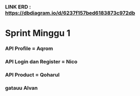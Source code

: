 ### LINK ERD : https://dbdiagram.io/d/6237f157bed6183873c972db

# Sprint Minggu 1 #

### API Profile = Aqrom 
### API Login dan Register = Nico
### API Product = Qoharul
### gatauu Alvan